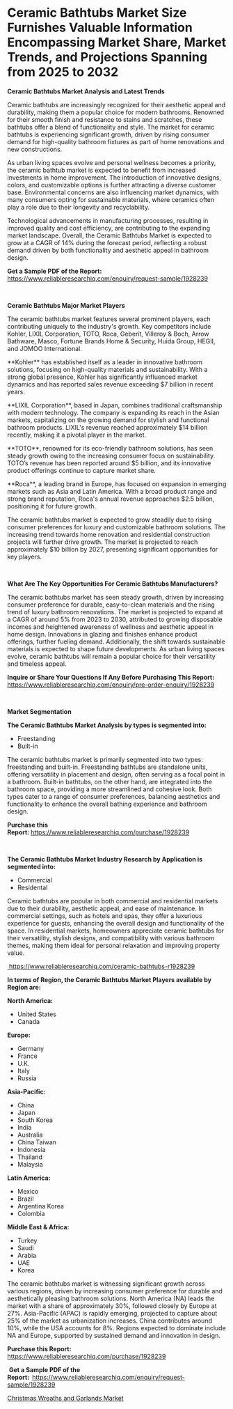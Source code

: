 <p><h1>Ceramic Bathtubs Market Size Furnishes Valuable Information Encompassing Market Share, Market Trends, and Projections Spanning from 2025 to 2032</h1></p><p><strong>Ceramic Bathtubs Market Analysis and Latest Trends</strong></p>
<p><p>Ceramic bathtubs are increasingly recognized for their aesthetic appeal and durability, making them a popular choice for modern bathrooms. Renowned for their smooth finish and resistance to stains and scratches, these bathtubs offer a blend of functionality and style. The market for ceramic bathtubs is experiencing significant growth, driven by rising consumer demand for high-quality bathroom fixtures as part of home renovations and new constructions. </p><p>As urban living spaces evolve and personal wellness becomes a priority, the ceramic bathtub market is expected to benefit from increased investments in home improvement. The introduction of innovative designs, colors, and customizable options is further attracting a diverse customer base. Environmental concerns are also influencing market dynamics, with many consumers opting for sustainable materials, where ceramics often play a role due to their longevity and recyclability.</p><p>Technological advancements in manufacturing processes, resulting in improved quality and cost efficiency, are contributing to the expanding market landscape. Overall, the Ceramic Bathtubs Market is expected to grow at a CAGR of 14% during the forecast period, reflecting a robust demand driven by both functionality and aesthetic appeal in bathroom design.</p></p>
<p><strong>Get a Sample PDF of the Report:&nbsp;</strong> <a href="https://www.reliableresearchiq.com/enquiry/request-sample/1928239?utm_campaign=1117&utm_medium=2&utm_source=Github&utm_content=ia&utm_term=08022025&utm_id=ceramic-bathtubs">https://www.reliableresearchiq.com/enquiry/request-sample/1928239</a></p>
<p>&nbsp;</p>
<p><strong>Ceramic Bathtubs Major Market Players</strong></p>
<p><p>The ceramic bathtubs market features several prominent players, each contributing uniquely to the industry's growth. Key competitors include Kohler, LIXIL Corporation, TOTO, Roca, Geberit, Villeroy & Boch, Arrow Bathware, Masco, Fortune Brands Home & Security, Huida Group, HEGII, and JOMOO International.</p><p>**Kohler** has established itself as a leader in innovative bathroom solutions, focusing on high-quality materials and sustainability. With a strong global presence, Kohler has significantly influenced market dynamics and has reported sales revenue exceeding $7 billion in recent years.</p><p>**LIXIL Corporation**, based in Japan, combines traditional craftsmanship with modern technology. The company is expanding its reach in the Asian markets, capitalizing on the growing demand for stylish and functional bathroom products. LIXIL's revenue reached approximately $14 billion recently, making it a pivotal player in the market.</p><p>**TOTO**, renowned for its eco-friendly bathroom solutions, has seen steady growth owing to the increasing consumer focus on sustainability. TOTO’s revenue has been reported around $5 billion, and its innovative product offerings continue to capture market share.</p><p>**Roca**, a leading brand in Europe, has focused on expansion in emerging markets such as Asia and Latin America. With a broad product range and strong brand reputation, Roca's annual revenue approaches $2.5 billion, positioning it for future growth.</p><p>The ceramic bathtubs market is expected to grow steadily due to rising consumer preferences for luxury and customizable bathroom solutions. The increasing trend towards home renovation and residential construction projects will further drive growth. The market is projected to reach approximately $10 billion by 2027, presenting significant opportunities for key players.</p></p>
<p>&nbsp;</p>
<p><strong>What Are The Key Opportunities For Ceramic Bathtubs Manufacturers?</strong></p>
<p><p>The ceramic bathtubs market has seen steady growth, driven by increasing consumer preference for durable, easy-to-clean materials and the rising trend of luxury bathroom renovations. The market is projected to expand at a CAGR of around 5% from 2023 to 2030, attributed to growing disposable incomes and heightened awareness of wellness and aesthetic appeal in home design. Innovations in glazing and finishes enhance product offerings, further fueling demand. Additionally, the shift towards sustainable materials is expected to shape future developments. As urban living spaces evolve, ceramic bathtubs will remain a popular choice for their versatility and timeless appeal.</p></p>
<p><strong>Inquire or Share Your Questions If Any Before Purchasing This Report:</strong> <a href="https://www.reliableresearchiq.com/enquiry/pre-order-enquiry/1928239?utm_campaign=1117&utm_medium=2&utm_source=Github&utm_content=ia&utm_term=08022025&utm_id=ceramic-bathtubs">https://www.reliableresearchiq.com/enquiry/pre-order-enquiry/1928239</a></p>
<p>&nbsp;</p>
<p><strong>Market Segmentation</strong></p>
<p><strong>The Ceramic Bathtubs Market Analysis by types is segmented into:</strong></p>
<p><ul><li>Freestanding</li><li>Built-in</li></ul></p>
<p><p>The ceramic bathtubs market is primarily segmented into two types: freestanding and built-in. Freestanding bathtubs are standalone units, offering versatility in placement and design, often serving as a focal point in a bathroom. Built-in bathtubs, on the other hand, are integrated into the bathroom space, providing a more streamlined and cohesive look. Both types cater to a range of consumer preferences, balancing aesthetics and functionality to enhance the overall bathing experience and bathroom design.</p></p>
<p><strong>Purchase this Report:&nbsp;</strong><a href="https://www.reliableresearchiq.com/purchase/1928239?utm_campaign=1117&utm_medium=2&utm_source=Github&utm_content=ia&utm_term=08022025&utm_id=ceramic-bathtubs">https://www.reliableresearchiq.com/purchase/1928239</a></p>
<p>&nbsp;</p>
<p><strong>The Ceramic Bathtubs Market Industry Research by Application is segmented into:</strong></p>
<p><ul><li>Commercial</li><li>Residental</li></ul></p>
<p><p>Ceramic bathtubs are popular in both commercial and residential markets due to their durability, aesthetic appeal, and ease of maintenance. In commercial settings, such as hotels and spas, they offer a luxurious experience for guests, enhancing the overall design and functionality of the space. In residential markets, homeowners appreciate ceramic bathtubs for their versatility, stylish designs, and compatibility with various bathroom themes, making them ideal for personal relaxation and improving property value.</p></p>
<p><a href="https://www.reliableresearchiq.com/ceramic-bathtubs-r1928239?utm_campaign=1117&utm_medium=2&utm_source=Github&utm_content=ia&utm_term=08022025&utm_id=ceramic-bathtubs">&nbsp;https://www.reliableresearchiq.com/ceramic-bathtubs-r1928239</a></p>
<p><strong>In terms of Region, the Ceramic Bathtubs Market Players available by Region are:</strong></p>
<p>
    <p> <strong> North America: </strong>
        <ul>
            <li>United States</li>
            <li>Canada</li>
        </ul>
        </p> 
    <p> <strong> Europe: </strong>
        <ul>
            <li>Germany</li>
            <li>France</li>
            <li>U.K.</li>
            <li>Italy</li>
            <li>Russia</li>
        </ul>
        </p> 
    <p> <strong> Asia-Pacific: </strong>
        <ul>
            <li>China</li>
            <li>Japan</li>
            <li>South Korea</li>
            <li>India</li>
            <li>Australia</li>
            <li>China Taiwan</li>
            <li>Indonesia</li>
            <li>Thailand</li>
            <li>Malaysia</li>
        </ul>
        </p> 
    <p> <strong> Latin America: </strong>
        <ul>
            <li>Mexico</li>
            <li>Brazil</li>
            <li>Argentina Korea</li>
            <li>Colombia</li>
        </ul>
        </p> 
    <p> <strong> Middle East & Africa: </strong>
        <ul>
            <li>Turkey</li>
            <li>Saudi</li>
            <li>Arabia</li>
            <li>UAE</li>
            <li>Korea</li>
        </ul>
    </p>
    </p>
<p><p>The ceramic bathtubs market is witnessing significant growth across various regions, driven by increasing consumer preference for durable and aesthetically pleasing bathroom solutions. North America (NA) leads the market with a share of approximately 30%, followed closely by Europe at 27%. Asia-Pacific (APAC) is rapidly emerging, projected to capture about 25% of the market as urbanization increases. China contributes around 10%, while the USA accounts for 8%. Regions expected to dominate include NA and Europe, supported by sustained demand and innovation in design.</p></p>
<p><strong>Purchase this Report: </strong><a href="https://www.reliableresearchiq.com/purchase/1928239?utm_campaign=1117&utm_medium=2&utm_source=Github&utm_content=ia&utm_term=08022025&utm_id=ceramic-bathtubs">https://www.reliableresearchiq.com/purchase/1928239</a></p>
<p>&nbsp;<strong>Get a Sample PDF of the Report:&nbsp;&nbsp;</strong><a href="https://www.reliableresearchiq.com/enquiry/request-sample/1928239?utm_campaign=1117&utm_medium=2&utm_source=Github&utm_content=ia&utm_term=08022025&utm_id=ceramic-bathtubs">https://www.reliableresearchiq.com/enquiry/request-sample/1928239</a></p>
<p><strong></strong></p>
<p><p><a href="https://github.com/tapandtarxo/Market-Research-Report-List-1/blob/main/christmas-wreaths-and-garlands-market.md?utm_campaign=1117&utm_medium=2&utm_source=Github&utm_content=ia&utm_term=08022025&utm_id=ceramic-bathtubs">Christmas Wreaths and Garlands Market</a></p></p>